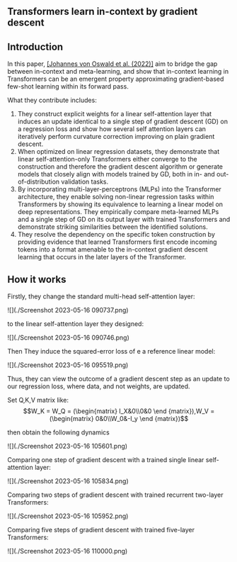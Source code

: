 ## Transformers learn in-context by gradient descent

## Introduction

In this paper, [\[Johannes von Oswald et al. (2022)\]](https://arxiv.org/abs/2212.07677) aim to bridge the gap between in-context and meta-learning, and show that in-context learning in Transformers can be an emergent property approximating gradient-based few-shot learning within its forward pass.

What they contribute includes:

1. They construct explicit weights for a linear self-attention layer that induces an update identical to a single step of gradient descent (GD) on a regression loss and show how several self attention layers can iteratively perform curvature correction improving on plain gradient descent.
2. When optimized on linear regression datasets, they demonstrate that linear self-attention-only Transformers either converge to the construction and therefore the gradient descent algorithm or generate models that closely align with models trained by GD, both in in- and out-of-distribution validation tasks.
3. By incorporating multi-layer-perceptrons (MLPs) into the Transformer architecture, they enable solving non-linear regression tasks within Transformers by showing its equivalence to learning a linear model on deep representations. They empirically compare meta-learned MLPs and a single step of GD on its output layer with trained Transformers and demonstrate striking similarities between the identified solutions.
4. They resolve the dependency on the specific token construction by providing evidence that learned Transformers first encode incoming tokens into a format amenable to the in-context gradient descent learning that occurs in the later layers of the Transformer.

## How it works

Firstly, they change the standard multi-head self-attention layer:

![](./Screenshot 2023-05-16 090737.png)

to the linear self-attention layer they designed:

![](./Screenshot 2023-05-16 090746.png)

Then They induce the squared-error loss of e a reference linear model: 

![](./Screenshot 2023-05-16 095519.png)

Thus, they can view the outcome of a gradient descent step as an update to our regression loss, where data, and not weights, are updated.

Set Q,K,V matrix like: $$W_K = W_Q = (\begin{matrix} I_X&0\\0&0 \end {matrix}),W_V = (\begin{matrix} 0&0\\W_0&-I_y \end {matrix})$$

then obtain the following dynamics

![](./Screenshot 2023-05-16 105601.png)

Comparing one step of gradient descent with a trained single linear self-attention layer:

![](./Screenshot 2023-05-16 105834.png)

Comparing two steps of gradient descent with trained recurrent two-layer Transformers:

![](./Screenshot 2023-05-16 105952.png)

Comparing five steps of gradient descent with trained five-layer Transformers:

![](./Screenshot 2023-05-16 110000.png)
